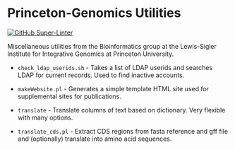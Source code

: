 # Princeton-Genomics Utilities

[![GitHub Super-Linter](https://github.com/Princeton-LSI-ResearchComputing/lsi-misc-utils/workflows/Lint%20Code%20Base/badge.svg)](https://github.com/marketplace/actions/super-linter)

Miscellaneous utilities from the Bioinformatics group at the Lewis-Sigler
Institute for Integrative Genomics at Princeton University.

* `check_ldap_userids.sh` - Takes a list of LDAP userids and searches LDAP for
  current records. Used to find inactive accounts.

* `makeWebsite.pl` - Generates a simple template HTML site used for
  supplemental sites for publications.

* `translate` - Translate columns of text based on dictionary. Very flexible
  with many options.

* `translate_cds.pl` - Extract CDS regions from fasta reference and gff file
  and (optionally) translate into amino acid sequences.
